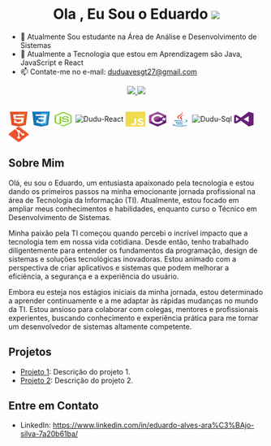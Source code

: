 <h1 align="center">Ola , Eu Sou o Eduardo <img src="https://media.giphy.com/media/TEnXkcsHrP4YedChhA/giphy.gif" width="35"></h1>




- 🔭 Atualmente Sou estudante na Área de Análise e Desenvolvimento de Sistemas 
- 🌱 Atualmente a Tecnologia que estou em Aprendizagem são Java, JavaScript e React 
- 📫 Contate-me no e-mail: duduavesgt27@gmail.com

 <p align="center">
<a href="https://github.com/edualvesgt">
  <img height="180em" src="https://github-readme-stats-eight-theta.vercel.app/api?username=edualvesgt&show_icons=true&theme=algolia&include_all_commits=true&count_private=true"/>
  <img height="180em" src="https://github-readme-stats-eight-theta.vercel.app/api/top-langs/?username=edualvesgt&layout=compact&langs_count=8&theme=algolia&include_all_commits=true&count_private=true"/>
</a>
</p>
<div style="display: inline_block"><br>
  
  <img align="center" alt="Dudu-HTML" height="30" width="40" src="https://raw.githubusercontent.com/devicons/devicon/master/icons/html5/html5-original.svg">
  <img align="center" alt="Dudu-CSS" height="30" width="40" src="https://raw.githubusercontent.com/devicons/devicon/master/icons/css3/css3-original.svg">
  <img align="center" alt="Dudu-Node" height="30" width="40" src="https://raw.githubusercontent.com/devicons/devicon/master/icons/nodejs/nodejs-original.svg">
  <img align="center" alt="Dudu-React" height="30" width="40" src="https://https://raw.githubusercontent.com/devicons/devicon/master/icons/react/react-original.svg">
  <img align="center" alt="Dudu-Script" height="30" width="40" src="https://raw.githubusercontent.com/devicons/devicon/master/icons/javascript/javascript-plain.svg">
  <img align="center" alt="Dudu-Csharp" height="30" width="40" src="https://raw.githubusercontent.com/devicons/devicon/master/icons/csharp/csharp-original.svg">  
  <img align="center" alt="Dudu-JAVA" height="30" width="40" src="https://raw.githubusercontent.com/devicons/devicon/master/icons/java/java-original.svg">
  <img align="center" alt="Dudu-Sql" height="30" width="40" src="https://raw.github.com/devicons/devicon/blob/master/icons/microsoftsqlserver/microsoftsqlserver-plain.svg"> 
  <img align="center" alt="Dudu-VS" height="30" width="40" src="https://raw.githubusercontent.com/devicons/devicon/master/icons/visualstudio/visualstudio-plain.svg"> 
  <img align="center" alt="Dudu-GIT" height="30" width="40" src="https://raw.githubusercontent.com/devicons/devicon/master/icons/git/git-original.svg"> 


</div>

## Sobre Mim

Olá, eu sou o Eduardo, um entusiasta apaixonado pela tecnologia e estou dando os primeiros passos na minha emocionante jornada profissional na área de Tecnologia da Informação (TI). Atualmente, estou focado em ampliar meus conhecimentos e habilidades, enquanto curso o Técnico em Desenvolvimento de Sistemas.

Minha paixão pela TI começou quando percebi o incrível impacto que a tecnologia tem em nossa vida cotidiana. Desde então, tenho trabalhado diligentemente para entender os fundamentos da programação, design de sistemas e soluções tecnológicas inovadoras. Estou animado com a perspectiva de criar aplicativos e sistemas que podem melhorar a eficiência, a segurança e a experiência do usuário.

Embora eu esteja nos estágios iniciais da minha jornada, estou determinado a aprender continuamente e a me adaptar às rápidas mudanças no mundo da TI. Estou ansioso para colaborar com colegas, mentores e profissionais experientes, buscando conhecimento e experiência prática para me tornar um desenvolvedor de sistemas altamente competente.

## Projetos

- [Projeto 1](https://link_para_o_projeto1): Descrição do projeto 1.
- [Projeto 2](https://link_para_o_projeto2): Descrição do projeto 2.

## Entre em Contato

- LinkedIn: https://www.linkedin.com/in/eduardo-alves-ara%C3%BAjo-silva-7a20b61ba/
